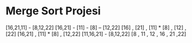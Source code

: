 # Merge Sort Projesi 

[16,21,11]    -    [8,12,22]
[16,21]   - [11] -  [8] – [12,22]
[16] , [21] , [11] * [8] , [12] , [22] 
[16,21] , [11] * [8] , [12,22]
[11,16,21]  -   [8,12,22]
[8 , 11 , 12 , 16 , 21 ,22] 
